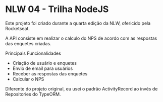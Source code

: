 # NLW 04 - Trilha NodeJS

Este projeto foi criado durante a quarta edição da NLW, ofericido pela Rocketseat.

A API consiste em realizar o calculo do NPS de acordo com as respostas das enquetes criadas.

Principais Funcionalidades
- Criação de usuário e enquetes
- Envio de email para usuários
- Receber as respostas das enquetes
- Calcular o NPS

Diferente do projeto original, eu usei o padrão ActivityRecord ao invés de Repositories do TypeORM. 